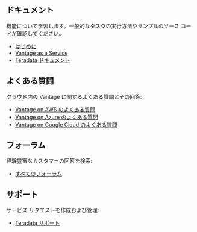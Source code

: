 ドキュメント
------------

機能について学習します。一般的なタスクの実行方法やサンプルのソース コードが確認してください。

-   [はじめに](https://quickstarts.teradata.com/)
-   [Vantage as a Service](https://docs.teradata.com/r/Vantage-on-AWS-Azure-and-Google-Cloud/June-2022)
-   [Teradata ドキュメント](https://docs.teradata.com)

よくある質問
------------

クラウド内の Vantage に関するよくある質問とその回答:

-   [Vantage on AWS のよくある質問](https://www.teradata.com/Cloud/AWS/FAQs)
-   [Vantage on Azure のよくある質問](https://www.teradata.com/Cloud/Azure/FAQs)
-   [Vantage on Google Cloud のよくある質問](https://www.teradata.com/Cloud/Google-Cloud/FAQs)

フォーラム
----------

経験豊富なカスタマーの回答を検索:

-   [すべてのフォーラム](https://support.teradata.com/community?id=community_forum_list)

サポート
--------

サービス リクエストを作成および管理:

-   [Teradata サポート](https://support.teradata.com/)
